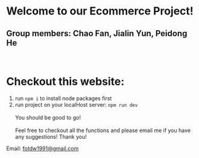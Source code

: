 # Welcome to our Ecommerce Project!

## Group members: Chao Fan, Jialin Yun, Peidong He

<br />

# Checkout this website:

1. run <code>npm i</code> to install node packages first
2. run project on your localHost server: <code>npm run dev</code>
   <br />
   <br />
   You should be good to go!
   <br />
   <br />
   Feel free to checkout all the functions and please email me if you have any suggestions! Thank you!

Email: fotdw1991@gmail.com
